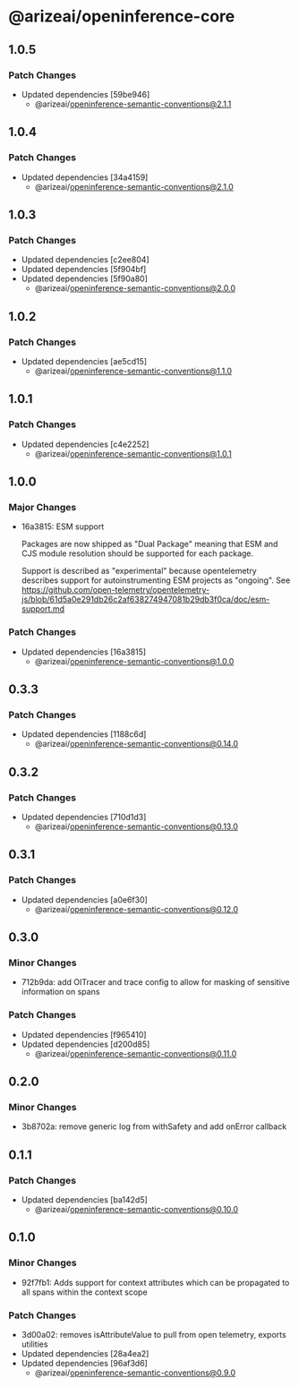 # @arizeai/openinference-core

## 1.0.5

### Patch Changes

- Updated dependencies [59be946]
  - @arizeai/openinference-semantic-conventions@2.1.1

## 1.0.4

### Patch Changes

- Updated dependencies [34a4159]
  - @arizeai/openinference-semantic-conventions@2.1.0

## 1.0.3

### Patch Changes

- Updated dependencies [c2ee804]
- Updated dependencies [5f904bf]
- Updated dependencies [5f90a80]
  - @arizeai/openinference-semantic-conventions@2.0.0

## 1.0.2

### Patch Changes

- Updated dependencies [ae5cd15]
  - @arizeai/openinference-semantic-conventions@1.1.0

## 1.0.1

### Patch Changes

- Updated dependencies [c4e2252]
  - @arizeai/openinference-semantic-conventions@1.0.1

## 1.0.0

### Major Changes

- 16a3815: ESM support

  Packages are now shipped as "Dual Package" meaning that ESM and CJS module resolution
  should be supported for each package.

  Support is described as "experimental" because opentelemetry describes support for autoinstrumenting
  ESM projects as "ongoing". See https://github.com/open-telemetry/opentelemetry-js/blob/61d5a0e291db26c2af638274947081b29db3f0ca/doc/esm-support.md

### Patch Changes

- Updated dependencies [16a3815]
  - @arizeai/openinference-semantic-conventions@1.0.0

## 0.3.3

### Patch Changes

- Updated dependencies [1188c6d]
  - @arizeai/openinference-semantic-conventions@0.14.0

## 0.3.2

### Patch Changes

- Updated dependencies [710d1d3]
  - @arizeai/openinference-semantic-conventions@0.13.0

## 0.3.1

### Patch Changes

- Updated dependencies [a0e6f30]
  - @arizeai/openinference-semantic-conventions@0.12.0

## 0.3.0

### Minor Changes

- 712b9da: add OITracer and trace config to allow for masking of sensitive information on spans

### Patch Changes

- Updated dependencies [f965410]
- Updated dependencies [d200d85]
  - @arizeai/openinference-semantic-conventions@0.11.0

## 0.2.0

### Minor Changes

- 3b8702a: remove generic log from withSafety and add onError callback

## 0.1.1

### Patch Changes

- Updated dependencies [ba142d5]
  - @arizeai/openinference-semantic-conventions@0.10.0

## 0.1.0

### Minor Changes

- 92f7fb1: Adds support for context attributes which can be propagated to all spans within the context scope

### Patch Changes

- 3d00a02: removes isAttributeValue to pull from open telemetry, exports utilities
- Updated dependencies [28a4ea2]
- Updated dependencies [96af3d6]
  - @arizeai/openinference-semantic-conventions@0.9.0
